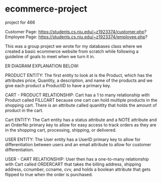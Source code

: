 # ecommerce-project
project for 466

Customer Page: https://students.cs.niu.edu/~z1923374/customer.php?
Employee Page: https://students.cs.niu.edu/~z1923374/employee.php?



This was a group project we wrote for my databases class where we created
a basic ecommerce website from scratch while following a guideline of goals
to meet when we turn it in.


ER DIAGRAM EXPLANATION BELOW:

PRODUCT ENTITY:
The first entity to look at is the Product, which has the attributes price,
Quantity, a description, and name of the products and we give each product a 
ProductID to have a primary key.

CART - PRODUCT RELATIONSHIP:
Cart has a 1 to many relationship with Product called FILLCART
because one cart can hold multiple products in the shopping cart.
There is an attribute called quanitity that holds the amount of
product in the cart.

Cart ENTITY:
The Cart entity has a status attribute and a NOTE attribute and an OrderNo primary 
key to allow for easy access to track orders as they are in the shopping cart, 
processing, shipping, or delivered.

USER ENTITY:
The User entity has a UserID primary key to allow for differentiation between
users and an email attribute to allow for customer differentiation.

USER - CART RELATIONSHIP:
User then has a one-to-many relationship with Cart called ORDERCART that takes
the billing address, shipping address, ccnumber, ccname, cvv, and holds a boolean
attribute that gets flipped to true when the order is purchased.
